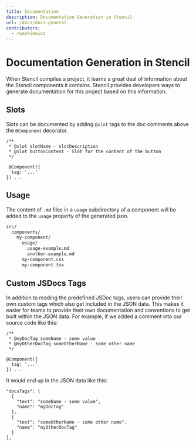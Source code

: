 ```yaml
---
title: Documentation
description: Documentation Generation in Stencil
url: /docs/docs-general
contributors:
  - rwaskiewicz
---
```


# Documentation Generation in Stencil

When Stencil compiles a project, it learns a great deal of information about the Stencil components it contains.
Stencil provides developers ways to generate documentation for this project based on this information.

## Slots

Slots can be documented by adding `@slot` tags to the doc comments above the `@Component` decorator.

```tsx
/**
 * @slot slotName - slotDescription
 * @slot buttonContent - Slot for the content of the button
 */
 
 @Component({
  tag: '...'
}) ...
```


## Usage

The content of `.md` files in a `usage` subdirectory of a component will be added to the `usage` property of the generated json.

```bash
src/
  components/
    my-component/
      usage/
        usage-example.md
        another-example.md
      my-component.css
      my-component.tsx
```


## Custom JSDocs Tags

In addition to reading the predefined JSDoc tags, users can provide their own custom tags which also get included in the JSON data. This makes it easier for teams to provide their own documentation and conventions to get built within the JSON data. For example, if we added a comment into our source code like this:

```tsx
/**
 * @myDocTag someName - some value
 * @myOtherDocTag someOtherName - some other name
 */
 
@Component({
  tag: '...'
}) ...
```

It would end up in the JSON data like this:

```tsx
"docsTags": [
  {
    "text": "someName - some value",
    "name": "myDocTag"
  },
  {
    "text": "someOtherName - some other name",
    "name": "myOtherDocTag"
  }
],
```

